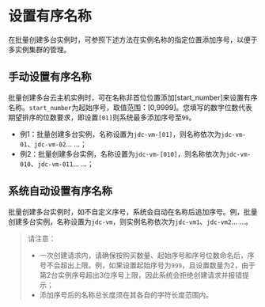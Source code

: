 # 设置有序名称

在批量创建多台实例时，可参照下述方法在实例名称的指定位置添加序号，以便于多实例集群的管理。


## 手动设置有序名称

批量创建多台云主机实例时，可在名称非首位位置添加[start_number]来设置有序名称。`start_number`为起始序号，取值范围：[0,9999]。您填写的数字位数代表期望排序的位数要求，即设置`[01]`则系统最多添加序号至`99`。<br>
* 例1：批量创建多台实例，名称设置为`jdc-vm-[01]`，则名称依次为`jdc-vm-01`、`jdc-vm-02`... ...；
* 例2：批量创建多台实例，名称设置为`jdc-vm-[010]`，则名称依次为`jdc-vm-010`、`jdc-vm-011`... ...；


## 系统自动设置有序名称
批量创建多台实例时，如不自定义序号，系统会自动在名称后追加序号。例，批量创建多台实例，名称设置为`jdc-vm`，则实例名称依次为`jdc-vm1`、`jdc-vm2`... ...。


>请注意：
>* 一次创建请求内，请确保按购买数量、起始序号和序号位数命名后，序号不会超出上限。例，如果设置起始序号为`999`，且设置数量为2，由于第2台实例序号超出3位序号上限，因此系统会拒绝创建请求并报错提示；
>* 添加序号后的名称总长度须在其各自的字符长度范围内。






